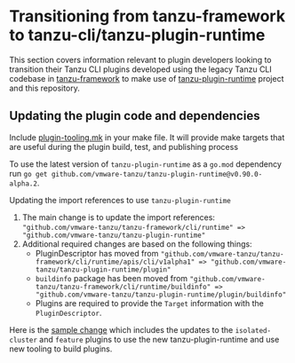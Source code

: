 # Transitioning from tanzu-framework to tanzu-cli/tanzu-plugin-runtime

This section covers information relevant to plugin developers looking to
transition their Tanzu CLI plugins developed using the legacy Tanzu CLI
codebase in
[tanzu-framework](https://github.com/vmware-tanzu/tanzu-framework/tree/release-0.29/cli)
to make use of [tanzu-plugin-runtime](https://github.com/vmware-tanzu/tanzu-plugin-runtime)
project and this repository.

## Updating the plugin code and dependencies

Include [plugin-tooling.mk](https://github.com/vmware-tanzu/tanzu-cli/blob/main/cmd/plugin/builder/template/plugintemplates/plugin-tooling.mk.tmpl) in your make file. It will provide make targets that are useful during the plugin build, test, and publishing process

To use the latest version of `tanzu-plugin-runtime` as a `go.mod` dependency run `go get github.com/vmware-tanzu/tanzu-plugin-runtime@v0.90.0-alpha.2`.

Updating the import references to use `tanzu-plugin-runtime`

1. The main change is to update the import references: `"github.com/vmware-tanzu/tanzu-framework/cli/runtime" => "github.com/vmware-tanzu/tanzu-plugin-runtime"`
1. Additional required changes are based on the following things:
    - PluginDescriptor has moved from `"github.com/vmware-tanzu/tanzu-framework/cli/runtime/apis/cli/v1alpha1" => "github.com/vmware-tanzu/tanzu-plugin-runtime/plugin"`
    - `buildinfo` package has been moved from `"github.com/vmware-tanzu/tanzu-framework/cli/runtime/buildinfo" => "github.com/vmware-tanzu/tanzu-plugin-runtime/plugin/buildinfo"`
    - Plugins are required to provide the `Target` information with the `PluginDescriptor`.

Here is the [sample change](https://github.com/anujc25/tanzu-framework/commit/cdd1239b863ef3e0e00ad5868b17966a28cacfa0)
which includes the updates to the `isolated-cluster` and `feature` plugins to use the new tanzu-plugin-runtime and use new tooling to build plugins.
